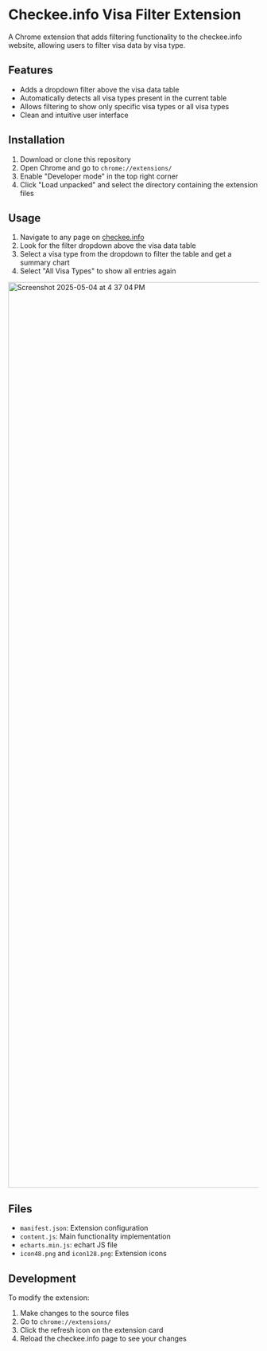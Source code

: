 # Checkee.info Visa Filter Extension

A Chrome extension that adds filtering functionality to the checkee.info website, allowing users to filter visa data by visa type.

## Features

- Adds a dropdown filter above the visa data table
- Automatically detects all visa types present in the current table
- Allows filtering to show only specific visa types or all visa types
- Clean and intuitive user interface

## Installation

1. Download or clone this repository
2. Open Chrome and go to `chrome://extensions/`
3. Enable "Developer mode" in the top right corner
4. Click "Load unpacked" and select the directory containing the extension files

## Usage

1. Navigate to any page on [checkee.info](https://checkee.info)
2. Look for the filter dropdown above the visa data table
3. Select a visa type from the dropdown to filter the table and get a summary chart
4. Select "All Visa Types" to show all entries again
<img width="1818" alt="Screenshot 2025-05-04 at 4 37 04 PM" src="https://github.com/user-attachments/assets/e8043edd-924b-4d8d-87ef-a77ea0cbd6e4" />

## Files

- `manifest.json`: Extension configuration
- `content.js`: Main functionality implementation
- `echarts.min.js`: echart JS file
- `icon48.png` and `icon128.png`: Extension icons

## Development

To modify the extension:

1. Make changes to the source files
2. Go to `chrome://extensions/`
3. Click the refresh icon on the extension card
4. Reload the checkee.info page to see your changes 
